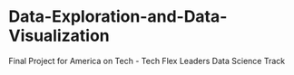 # Data-Exploration-and-Data-Visualization
Final Project for America on Tech - Tech Flex Leaders Data Science Track
